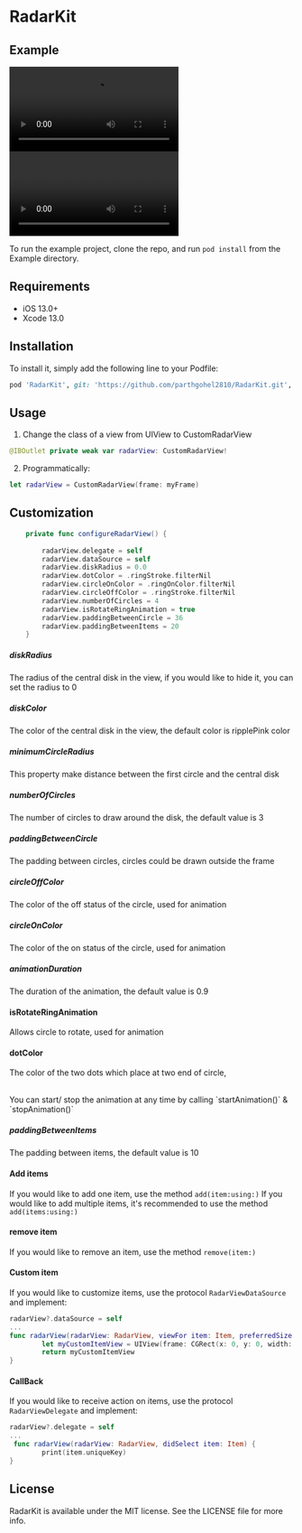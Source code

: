 # RadarKit

## Example
![](/Screenshots/radar_example_1.mov) ![](/Screenshots/radar_example_3.mov) 

To run the example project, clone the repo, and run `pod install` from the Example directory.
<br />
## Requirements
- iOS 13.0+
- Xcode 13.0

## Installation
To install it, simply add the following line to your Podfile:

```ruby
pod 'RadarKit', git: 'https://github.com/parthgohel2810/RadarKit.git', branch: 'development'
```
## Usage

1. Change the class of a view from UIView to CustomRadarView
```swift
@IBOutlet private weak var radarView: CustomRadarView!
```
2. Programmatically:

```swift
let radarView = CustomRadarView(frame: myFrame)

```

## Customization 

```swift
    private func configureRadarView() {
        
        radarView.delegate = self
        radarView.dataSource = self
        radarView.diskRadius = 0.0
        radarView.dotColor = .ringStroke.filterNil
        radarView.circleOnColor = .ringOnColor.filterNil
        radarView.circleOffColor = .ringStroke.filterNil
        radarView.numberOfCircles = 4
        radarView.isRotateRingAnimation = true
        radarView.paddingBetweenCircle = 36
        radarView.paddingBetweenItems = 20
    }
```

##### diskRadius
The radius of the central disk in the view, if you would like to hide it, you can set the radius to 0

##### diskColor
The color of the central disk in the view, the default color is ripplePink color

##### minimumCircleRadius
This property make distance between the first circle and the central disk  

##### numberOfCircles
The number of circles to draw around the disk, the default value is 3

##### paddingBetweenCircle
The padding between circles, circles could be drawn outside the frame 

##### circleOffColor
The color of the off status of the circle, used for animation

##### circleOnColor
The color of the on status of the circle, used for animation

##### animationDuration
The duration of the animation, the default value is 0.9

#### isRotateRingAnimation
Allows circle to rotate, used for animation

#### dotColor
The color of the two dots which place at two end of circle,

<br />
You can start/ stop the animation at any time by calling `startAnimation()` & `stopAnimation()`

##### paddingBetweenItems
The padding between items, the default value is 10

#### Add items 
If you would like to add one item, use the method `add(item:using:)`
If you would like to add multiple items, it's recommended to use the method `add(items:using:)`

#### remove item 
If you would like to remove an item, use the method `remove(item:)`

#### Custom item 
If you would like to customize items, use the protocol `RadarViewDataSource` and implement: 


```swift
radarView?.dataSource = self 
...
func radarView(radarView: RadarView, viewFor item: Item, preferredSize: CGSize) -> UIView {
        let myCustomItemView = UIView(frame: CGRect(x: 0, y: 0, width: preferredSize.width, height: preferredSize.height))
        return myCustomItemView
}
```

#### CallBack
If you would like to receive action on items, use the protocol `RadarViewDelegate` and implement: 
```swift
radarView?.delegate = self 
...
 func radarView(radarView: RadarView, didSelect item: Item) {
        print(item.uniqueKey)
}
```

## License

RadarKit is available under the MIT license. See the LICENSE file for more info.
